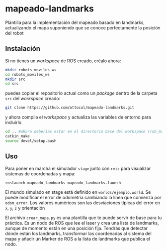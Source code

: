 # mapeado-landmarks

Plantilla para la implementación del mapeado basado en landmarks, actualizando el mapa suponiendo que se conoce perfectamente la posición del robot

## Instalación

Si no tienes un *workspace* de ROS creado, créalo ahora:

```bash
mkdir robots_moviles_ws
cd robots_moviles_ws
mkdir src
cd src
```
puedes copiar el repositorio actual como un *package* dentro de la carpeta `src` del *workspace* creado:

```bash
git clone https://github.com/ottocol/mapeado-landmarks.git
```
y ahora compila el *workspace* y actualiza las variables de entorno para incluirlo

```bash
cd .. #ahora deberías estar en el directorio base del workspace (rob_mov_ws)
catkin_make
source devel/setup.bash
```
## Uso

Para poner en marcha el simulador `stage` junto con `rviz` para visualizar sistemas de coordenadas y mapa:

```bash
roslaunch mapeado_landmarks mapeado_landmarks.launch  
```
El mundo simulado en stage está definido en `worlds/ejemplo.world`. Se puede modificar el error de odometría cambiando la línea que comienza por `odom_error`. Los valores numéricos son las desviaciones típicas del error en `x`, `y`, `z`  y orientación

El archivo `crear_mapa.py` es una plantilla que te puede servir de base para tu práctica. Es un nodo de ROS que lee el laser y crea una lista de landmarks, aunque de momento están en una posición fija. Tendrás que detectar dónde están los landmarks, transformar las coordenadas al sistema del mapa y añadir un Marker de ROS a la lista de landmarks que publica el nodo. 
